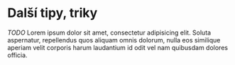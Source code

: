# Další tipy, triky

*TODO* Lorem ipsum dolor sit amet, consectetur adipisicing elit. Soluta aspernatur, repellendus quos aliquam omnis dolorum, nulla eos similique aperiam velit corporis harum laudantium id odit vel nam quibusdam dolores officia.


